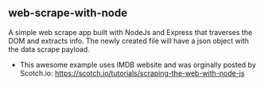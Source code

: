 ## web-scrape-with-node

A simple web scrape app built with NodeJs and Express that traverses the DOM and extracts info. The newly created file will have a json object with the data scrape payload.

- This awesome example uses IMDB website and was orginally posted by Scotch.io: https://scotch.io/tutorials/scraping-the-web-with-node-js
